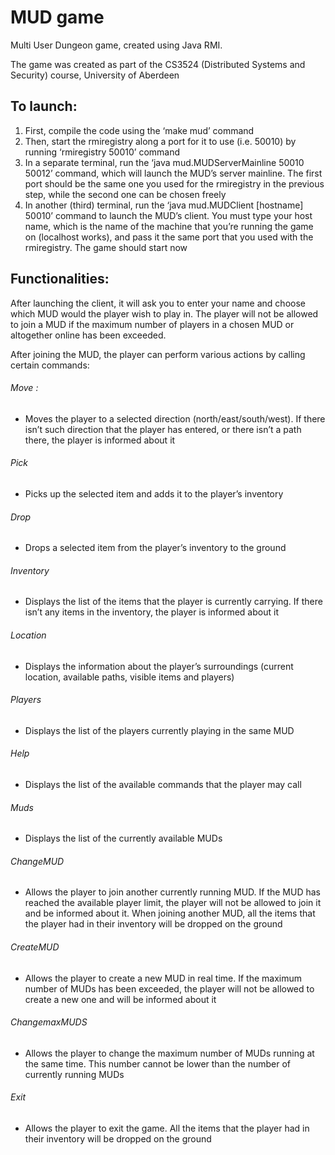 # MUD game

Multi User Dungeon game, created using Java RMI.

The game was created as part of the CS3524 (Distributed Systems and Security) course, University of Aberdeen

## To launch:

1. First, compile the code using the ‘make mud’ command
2. Then, start the rmiregistry along a port for it to use (i.e. 50010) by running ‘rmiregistry
50010’ command
3. In a separate terminal, run the ‘java mud.MUDServerMainline 50010 50012’
command, which will launch the MUD’s server mainline. The first port should be the same one you used for the rmiregistry in the previous step, while the second one can be chosen freely
4. In another (third) terminal, run the ‘java mud.MUDClient [hostname] 50010’ command to launch the MUD’s client. You must type your host name, which is the name of the machine that you’re running the game on (localhost works), and pass it the same port that you used with the rmiregistry. The game should start now

## Functionalities:


After launching the client, it will ask you to enter your name and choose which MUD would the player wish to play in. The player will not be allowed to join a MUD if the maximum number of players in a chosen MUD or altogether online has been exceeded.

After joining the MUD, the player can perform various actions by calling certain commands:

###### Move <direction>:
* Moves the player to a selected direction (north/east/south/west). If there isn’t such direction that the player has entered, or there isn’t a path there, the player is informed about it

###### Pick <item>
* Picks up the selected item and adds it to the player’s inventory

###### Drop <item>
* Drops a selected item from the player’s inventory to the ground

###### Inventory
* Displays the list of the items that the player is currently carrying. If there isn’t any items in the inventory, the player is informed about it

###### Location
* Displays the information about the player’s surroundings (current location, available paths, visible items and players)

###### Players
* Displays the list of the players currently playing in the same MUD

###### Help
* Displays the list of the available commands that the player may call

###### Muds
* Displays the list of the currently available MUDs

###### ChangeMUD
* Allows the player to join another currently running MUD. If the MUD has reached the available player limit, the player will not be allowed to join it and be informed about it. When joining another MUD, all the items that the player had in their inventory will be dropped on the ground

###### CreateMUD
* Allows the player to create a new MUD in real time. If the maximum number of MUDs has been exceeded, the player will not be allowed to create a new one and will be informed about it

###### ChangemaxMUDS
* Allows the player to change the maximum number of MUDs running at the same time. This number cannot be lower than the number of currently running MUDs

###### Exit
* Allows the player to exit the game. All the items that the player had in their inventory will be dropped on the ground
